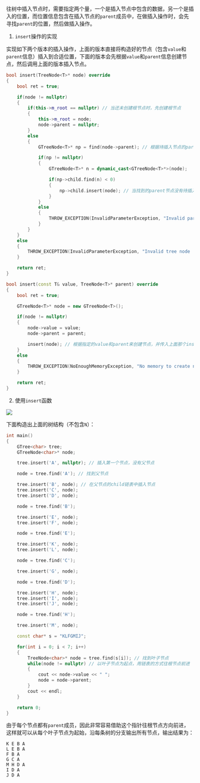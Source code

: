 往树中插入节点时，需要指定两个量，一个是插入节点中包含的数据，另一个是插入的位置，而位置信息包含在插入节点的`parent`成员中，在做插入操作时，会先寻找`parent`的位置，然后做插入操作。

1. `insert`操作的实现

实现如下两个版本的插入操作，上面的版本直接将构造好的节点（包含`value`和`parent`信息）插入到合适位置，下面的版本会先根据`value`和`parent`信息创建节点，然后调用上面的版本插入节点。
```cpp
bool insert(TreeNode<T>* node) override
{
    bool ret = true;

    if(node != nullptr)
    {
        if(this->m_root == nullptr) // 当还未创建根节点时，先创建根节点
        {
            this->m_root = node;
            node->parent = nullptr;
        }
        else
        {
            GTreeNode<T>* np = find(node->parent); // 根据待插入节点的parent信息，寻找插入位置

            if(np != nullptr)
            {
                GTreeNode<T>* n = dynamic_cast<GTreeNode<T>*>(node);

                if(np->child.find(n) < 0)
                {
                    np->child.insert(node); // 当找到的parent节点没有待插入的节点时，往其child链表中插入该节点
                }
            }
            else
            {
                THROW_EXCEPTION(InvalidParameterException, "Invalid parent node ...");
            }
        }
    }
    else
    {
        THROW_EXCEPTION(InvalidParameterException, "Invalid tree node ...");
    }

    return ret;
}

bool insert(const T& value, TreeNode<T>* parent) override
{
    bool ret = true;

    GTreeNode<T>* node = new GTreeNode<T>();

    if(node != nullptr)
    {
        node->value = value;
        node->parent = parent;

        insert(node); // 根据指定的value和parent来创建节点，并传入上面那个insert函数
    }
    else
    {
        THROW_EXCEPTION(NoEnoughMemoryException, "No memory to create node ...");
    }

    return ret;
}
```

2. 使用`insert`函数

![](https://md-pic-1259272405.cos.ap-guangzhou.myqcloud.com/img/20200613163538.png)

下面构造出上面的树结构（不包含`N`）：

```cpp
int main()
{
    GTree<char> tree;
    GTreeNode<char>* node;

    tree.insert('A', nullptr); // 插入第一个节点，没有父节点

    node = tree.find('A'); // 找到父节点

    tree.insert('B', node); // 在父节点的child链表中插入节点
    tree.insert('C', node);
    tree.insert('D', node);

    node = tree.find('B');

    tree.insert('E', node);
    tree.insert('F', node);

    node = tree.find('E');

    tree.insert('K', node);
    tree.insert('L', node);

    node = tree.find('C');

    tree.insert('G', node);

    node = tree.find('D');

    tree.insert('H', node);
    tree.insert('I', node);
    tree.insert('J', node);

    node = tree.find('H');

    tree.insert('M', node);

    const char* s = "KLFGMIJ";

    for(int i = 0; i < 7; i++)
    {
        TreeNode<char>* node = tree.find(s[i]); // 找到叶子节点
        while(node != nullptr) // 以叶子节点为起点，用链表的方式往根节点前进
        {
            cout << node->value << " ";
            node = node->parent;
        }
        cout << endl;
    }

    return 0;
}
```

由于每个节点都有`parent`成员，因此非常容易借助这个指针往根节点方向前进，这样就可以从每个叶子节点为起始，沿每条树的分支输出所有节点，输出结果为：

```
K E B A
L E B A
F B A
G C A
M H D A
I D A
J D A
```